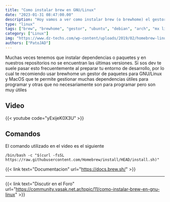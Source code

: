 ```yaml
---
title: "Como instalar brew en GNU/Linux"
date: "2023-01-31 08:47:00.00"
description: "Hoy vamos a ver como instalar brew (o brewhome) el gestor de paquetes para devs en nuestra distro."
type: "linux"
tags: ["brew", "brewhome", "gestor", "ubuntu", "debian", "arch", "mx linux", "antix", "artix","paquetes","universal"]
category: ["Linux"]
img: "https://www.dz-techs.com/wp-content/uploads/2019/02/homebrew-linux-windows-featured.jpg"
authors: ["PatoJAD"]
---
```


Muchas veces tenemos que instalar dependencias o paquetes y en nuestros repositorios no se encuentran las últimas versiones. Si sos dev te suele pasar esto frecuentemente al preparar tu entorno de desarrollo, por lo cual te recomiendo usar brewhome un gestor de paquetes para GNU/Linux y MacOS que te permite gestionar muchas dependencias útiles para programar y otras que no necesariamente son para programar pero son muy útiles

## Video

{{< youtube code="yExijeK0X3U" >}}

## Comandos

El comando utilizado en el video es el siguiente

```shell
/bin/bash -c "$(curl -fsSL https://raw.githubusercontent.com/Homebrew/install/HEAD/install.sh)"
```

{{< link text="Documentacion" url="https://docs.brew.sh/" >}}

---

{{< link text="Discutir en el Foro" url="https://community.vasak.net.ar/topic/11/como-instalar-brew-en-gnu-linux" >}}
